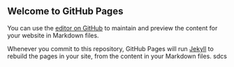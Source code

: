 ## Welcome to GitHub Pages

You can use the [editor on GitHub](https://github.com/cresta84s/sujanshr.github.io/edit/master/index.md) to maintain and preview the content for your website in Markdown files.

Whenever you commit to this repository, GitHub Pages will run [Jekyll](https://jekyllrb.com/) to rebuild the pages in your site, from the content in your Markdown files.
sdcs
